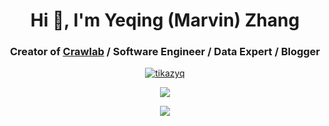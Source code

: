 <h1 align="center">Hi 👋, I'm Yeqing (Marvin) Zhang</h1>
<h3 align="center">Creator of <a href="https://github.com/crawlab-team/crawlab" target="_blank">Crawlab</a> / Software Engineer / Data Expert / Blogger</h3>

<p align="center">
  <a href="https://github.com/ryo-ma/github-profile-trophy">
    <img src="https://github-profile-trophy.vercel.app/?username=tikazyq&theme=onedark&row=1&column=6" alt="tikazyq" />
  </a>
</p>

<p align="center">
  <a href="https://github.com/tikazyq">
    <img src="https://github-readme-stats.vercel.app/api?username=tikazyq&show_icons=true&theme=radical"/>
  </a>
</p>

<p align="center">
  <a href="https://github.com/tikazyq">
    <img src="https://streak-stats.demolab.com/?user=DenverCoder1&theme=dark"/>
  </a>
</p>

